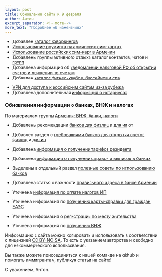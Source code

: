 ```yaml
---
layout: post
title: Обновления сайта к 9 февраля
author: Антон
excerpt_separator: <!--more-->
more_text: "Подробнее об изменениях"
---
```


- Добавлен [каталог коворкингов](/business/coworking.html)
- [Использование роуминга на армянских сим-картах](/cellular/roaming.html)
- [Использование российских сим-карт в Армении](/cellular/russian-sim.html)
- Добавлены группы активного отдыха [каталог контактов, чатов и групп](/life/contacts.html)
- Добавлена информация об [уведомлении налоговой РФ об открытии счетов и движении по счетам](/money/notifications.html)
- Добавлен [каталог фитнес-клубов, бассейнов и спа](/life/wellness.html)

<!--more-->

- [VPN для доступа к российским сайтам из-за рубежа](/russia/russian-vpn.html)
- Добавлена дополнительная [информация о нотариусах](/attorneys.html)

### Обновления информации о банках, ВНЖ и налогах

По материалам группы [Армения: ВНЖ, банки, налоги](https://t.me/am_banking_and_residency)

- Добавлены рекомендации [банков для физлиц](/banks/best-fl.html) и [для ип](/banks/best-ip.html) от 
- Добавлен раздел с [требованиями банков для открытия счетов физлиц](/banks/requirements-fl.html) и [для ип](/banks/requirements-ip.html)
- Добавлена [информация о получении тарифов резидента](/banks/resident-tariffs.html)
- Добавлена [информация о получении справок и выписок в банках](/banks/statement.html)
- Выделены в отдельный раздел [полезные советы по использованию банков](/banks/tips-and-tricks.html)
- Добавлена статья о важности [правильного адреса в банке Армении](/money/bank-address.html)

- Уточнена [информация по оплате налогов ИП](/business/ip-money.html)
- Уточнена информация по [получению карты-справки для граждан ЕАЭС](/documents/eaeu-cert.html)
- Уточнена информация о [регистрации по месту жительства](/documents/registration.html)
- Уточнена информация по [получению ВНЖ](/documents/residence.html)

Информацию с сайта можно копировать и использовать в соответствии с лицензией
[CC BY-NC-SA](https://creativecommons.org/licenses/by-nc-sa/4.0/deed.ru). То есть с указанием авторства и свободно для
некоммерческого использования.

Вы также можете присоединиться к [нашей команде на github](https://github.com/haywiki) и помогать иммигрантам,
публикуя статьи на сайте!

С уважением,
Антон.